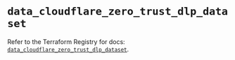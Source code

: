 # `data_cloudflare_zero_trust_dlp_dataset`

Refer to the Terraform Registry for docs: [`data_cloudflare_zero_trust_dlp_dataset`](https://registry.terraform.io/providers/cloudflare/cloudflare/5.10.1/docs/data-sources/zero_trust_dlp_dataset).
